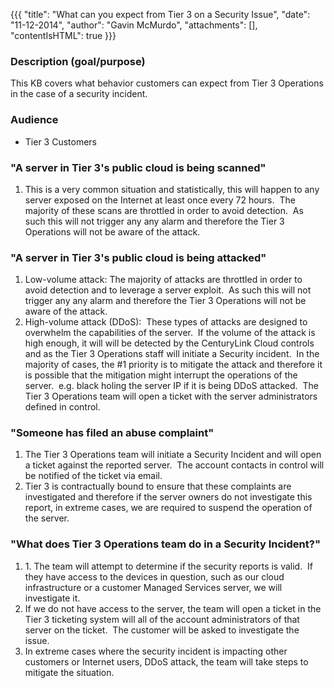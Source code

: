{{{
  "title": "What can you expect from Tier 3 on a Security Issue",
  "date": "11-12-2014",
  "author": "Gavin McMurdo",
  "attachments": [],
  "contentIsHTML": true
}}}

<h3>Description (goal/purpose)</h3>
<p>This KB covers what behavior customers can expect from Tier 3 Operations in the case of a security incident. </p>
<h3>Audience</h3>
<ul>
  <li>Tier 3 Customers</li>
</ul>
<h3>"A server in Tier 3's public cloud is being scanned"</h3>
<ol>
  <li>This is a very common situation and statistically, this will happen to any server exposed on the Internet at least once every 72 hours. &nbsp;The majority of these scans are throttled in order to avoid detection. &nbsp;As such this will not trigger
    any any alarm and therefore the Tier 3 Operations will not be aware of the attack.</li>
</ol>
<h3>"A server in Tier 3's public cloud is being attacked"</h3>
<ol>
  <li>Low-volume attack: The majority of attacks are throttled in order to avoid detection and to leverage a server exploit. &nbsp;As such this will not trigger any any alarm and therefore the Tier 3 Operations will not be aware of the attack.</li>
  <li>High-volume attack (DDoS): &nbsp;These types of attacks are designed to overwhelm the capabilities of the server. &nbsp;If the volume of the attack is high enough, it will will be detected by the CenturyLink Cloud controls and as the Tier 3 Operations staff
    will initiate a Security incident. &nbsp;In the majority of cases, the #1 priority is to mitigate the attack and therefore it is possible that the mitigation might interrupt the operations of the server. &nbsp;e.g. black holing the server IP if it
    is being DDoS attacked. &nbsp;The Tier 3 Operations team will open a ticket with the server administrators defined in control.</li>
</ol>
<div>
  <h3>"Someone has filed an abuse complaint"</h3>
  <ol>
    <li>The Tier 3 Operations team will initiate a Security Incident and will open a ticket against the reported server. &nbsp;The account contacts in control will be notified of the ticket via email.</li>
    <li>Tier 3 is contractually bound to ensure that these complaints are investigated and therefore if the server owners do not investigate this report, in extreme cases, we are required to suspend the operation of the server. &nbsp;</li>
  </ol>
</div>
<div>
  <h3>"What does Tier 3 Operations team do in a Security Incident?"</h3>
  <ol>
    <li>1. The team will attempt to determine if the security reports is valid. &nbsp;If they have access to the devices in question, such as our cloud infrastructure or a customer Managed Services server, we will investigate it.</li>
    <li>If we do not have access to the server, the team will open a ticket in the Tier 3 ticketing system will all of the account administrators of that server on the ticket. &nbsp;The customer will be asked to investigate the issue.</li>
    <li>In extreme cases where the security&nbsp;incident&nbsp;is impacting other customers or Internet users, DDoS attack, the team will take steps to mitigate the&nbsp;situation.</li>
  </ol>
  
  
  
</div>
<div>&nbsp;</div>